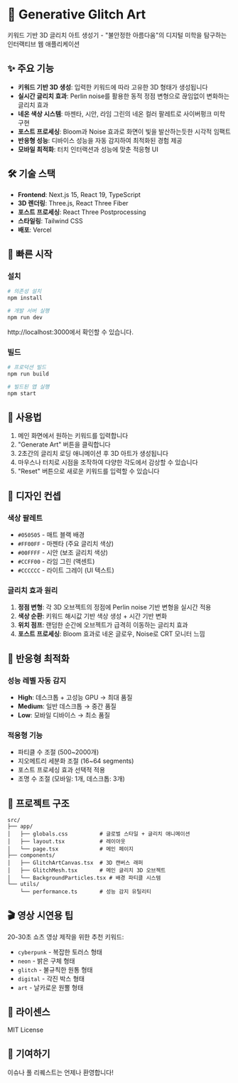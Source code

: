 # 🎨 Generative Glitch Art

키워드 기반 3D 글리치 아트 생성기 - "불안정한 아름다움"의 디지털 미학을 탐구하는 인터랙티브 웹 애플리케이션

## ✨ 주요 기능

- **키워드 기반 3D 생성**: 입력한 키워드에 따라 고유한 3D 형태가 생성됩니다
- **실시간 글리치 효과**: Perlin noise를 활용한 동적 정점 변형으로 끊임없이 변화하는 글리치 효과
- **네온 색상 시스템**: 마젠타, 시안, 라임 그린의 네온 컬러 팔레트로 사이버펑크 미학 구현
- **포스트 프로세싱**: Bloom과 Noise 효과로 화면이 빛을 발산하는듯한 시각적 임팩트
- **반응형 성능**: 디바이스 성능을 자동 감지하여 최적화된 경험 제공
- **모바일 최적화**: 터치 인터랙션과 성능에 맞춘 적응형 UI

## 🛠️ 기술 스택

- **Frontend**: Next.js 15, React 19, TypeScript
- **3D 렌더링**: Three.js, React Three Fiber
- **포스트 프로세싱**: React Three Postprocessing
- **스타일링**: Tailwind CSS
- **배포**: Vercel

## 🚀 빠른 시작

### 설치

```bash
# 의존성 설치
npm install

# 개발 서버 실행
npm run dev
```

http://localhost:3000에서 확인할 수 있습니다.

### 빌드

```bash
# 프로덕션 빌드
npm run build

# 빌드된 앱 실행
npm start
```

## 🎯 사용법

1. 메인 화면에서 원하는 키워드를 입력합니다
2. "Generate Art" 버튼을 클릭합니다
3. 2초간의 글리치 로딩 애니메이션 후 3D 아트가 생성됩니다
4. 마우스나 터치로 시점을 조작하여 다양한 각도에서 감상할 수 있습니다
5. "Reset" 버튼으로 새로운 키워드를 입력할 수 있습니다

## 🎨 디자인 컨셉

### 색상 팔레트
- `#050505` - 매트 블랙 배경
- `#FF00FF` - 마젠타 (주요 글리치 색상)
- `#00FFFF` - 시안 (보조 글리치 색상)
- `#CCFF00` - 라임 그린 (액센트)
- `#CCCCCC` - 라이트 그레이 (UI 텍스트)

### 글리치 효과 원리
1. **정점 변형**: 각 3D 오브젝트의 정점에 Perlin noise 기반 변형을 실시간 적용
2. **색상 순환**: 키워드 해시값 기반 색상 생성 + 시간 기반 변화
3. **위치 점프**: 랜덤한 순간에 오브젝트가 급격히 이동하는 글리치 효과
4. **포스트 프로세싱**: Bloom 효과로 네온 글로우, Noise로 CRT 모니터 느낌

## 📱 반응형 최적화

### 성능 레벨 자동 감지
- **High**: 데스크톱 + 고성능 GPU → 최대 품질
- **Medium**: 일반 데스크톱 → 중간 품질
- **Low**: 모바일 디바이스 → 최소 품질

### 적응형 기능
- 파티클 수 조절 (500~2000개)
- 지오메트리 세분화 조절 (16~64 segments)
- 포스트 프로세싱 효과 선택적 적용
- 조명 수 조절 (모바일: 1개, 데스크톱: 3개)

## 🔧 프로젝트 구조

```
src/
├── app/
│   ├── globals.css          # 글로벌 스타일 + 글리치 애니메이션
│   ├── layout.tsx           # 레이아웃
│   └── page.tsx             # 메인 페이지
├── components/
│   ├── GlitchArtCanvas.tsx  # 3D 캔버스 래퍼
│   ├── GlitchMesh.tsx       # 메인 글리치 3D 오브젝트
│   └── BackgroundParticles.tsx # 배경 파티클 시스템
└── utils/
    └── performance.ts       # 성능 감지 유틸리티
```

## 🎬 영상 시연용 팁

20-30초 쇼츠 영상 제작을 위한 추천 키워드:
- `cyberpunk` - 복잡한 토러스 형태
- `neon` - 밝은 구체 형태
- `glitch` - 불규칙한 원통 형태
- `digital` - 각진 박스 형태
- `art` - 날카로운 원뿔 형태

## 📄 라이센스

MIT License

## 🤝 기여하기

이슈나 풀 리퀘스트는 언제나 환영합니다!
